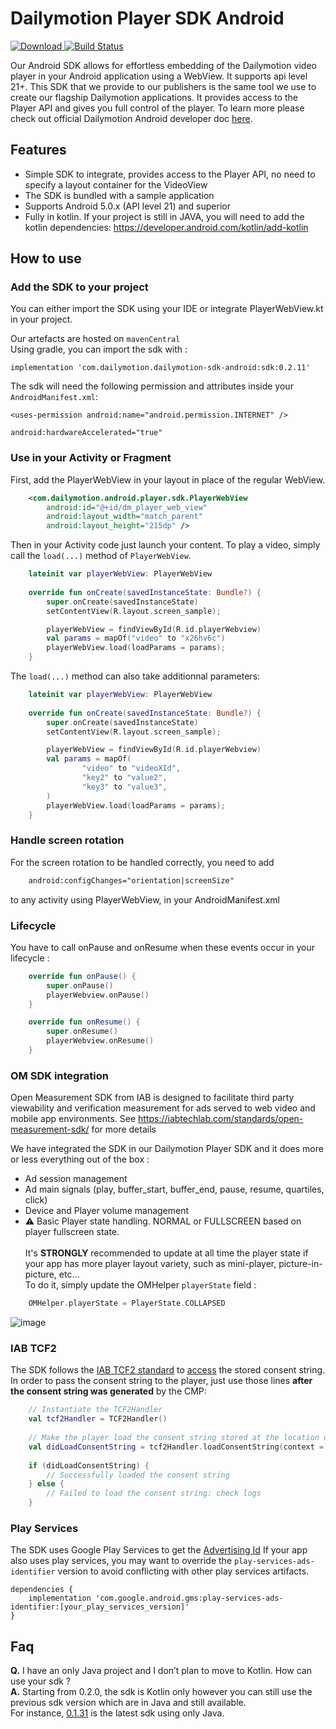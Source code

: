 Dailymotion Player SDK Android
===========================
[ ![Download](https://api.bintray.com/packages/dailymotion/com.dailymotion.dailymotion-sdk-android/sdk/images/download.svg) ](https://bintray.com/dailymotion/com.dailymotion.dailymotion-sdk-android/sdk/_latestVersion)
[![Build Status](https://travis-ci.org/dailymotion/dailymotion-player-sdk-android.svg?branch=master)](https://travis-ci.org/dailymotion/dailymotion-player-sdk-android)

Our Android SDK allows for effortless embedding of the Dailymotion video player in your Android application using a WebView. It supports api level 21+.
This SDK that we provide to our publishers is the same tool we use to create our flagship Dailymotion applications. It provides access to the Player API and gives you full control of the player. To learn more please check out official Dailymotion Android developer doc [here](https://developer.dailymotion.com/player/#embed-mobile-android).

Features
--------

- Simple SDK to integrate, provides access to the Player API, no need to specify a layout container for the VideoView
- The SDK is bundled with a sample application
- Supports Android 5.0.x (API level 21) and superior
- Fully in kotlin. If your project is still in JAVA, you will need to add the kotlin dependencies: https://developer.android.com/kotlin/add-kotlin

How to use
----------

### Add the SDK to your project
You can either import the SDK using your IDE or integrate PlayerWebView.kt in your project.

Our artefacts are hosted on `mavenCentral` <br/>
Using gradle, you can import the sdk with :
```
implementation 'com.dailymotion.dailymotion-sdk-android:sdk:0.2.11'
```

The sdk will need the following permission and attributes inside your `AndroidManifest.xml`:
```
<uses-permission android:name="android.permission.INTERNET" />
```

```
android:hardwareAccelerated="true"
```

### Use in your Activity or Fragment
First, add the PlayerWebView in your layout in place of the regular WebView.

```xml
    <com.dailymotion.android.player.sdk.PlayerWebView
        android:id="@+id/dm_player_web_view"
        android:layout_width="match_parent"
        android:layout_height="215dp" />
```

Then in your Activity code just launch your content.
To play a video, simply call the `load(...)` method of `PlayerWebView`.


```kotlin
    lateinit var playerWebView: PlayerWebView
    
    override fun onCreate(savedInstanceState: Bundle?) {
        super.onCreate(savedInstanceState)
        setContentView(R.layout.screen_sample);

        playerWebView = findViewById(R.id.playerWebview)
        val params = mapOf("video" to "x26hv6c")
        playerWebView.load(loadParams = params);
    }
```

The `load(...)` method can also take additionnal parameters:
```kotlin
    lateinit var playerWebView: PlayerWebView
    
    override fun onCreate(savedInstanceState: Bundle?) {
        super.onCreate(savedInstanceState)
        setContentView(R.layout.screen_sample);

        playerWebView = findViewById(R.id.playerWebview)
        val params = mapOf(
                "video" to "videoXId",
                "key2" to "value2",
                "key3" to "value3",
        )
        playerWebView.load(loadParams = params);
    }
```

### Handle screen rotation
For the screen rotation to be handled correctly, you need to add

```xml
    android:configChanges="orientation|screenSize"
```

to any activity using PlayerWebView, in your AndroidManifest.xml

### Lifecycle
You have to call onPause and onResume when these events occur in your lifecycle :

```kotlin
    override fun onPause() {
        super.onPause()
        playerWebview.onPause()
    }

    override fun onResume() {
        super.onResume()
        playerWebview.onResume()
    }
```

### OM SDK integration
Open Measurement SDK from IAB is designed to facilitate third party viewability and verification measurement for ads served to web video and mobile app environments. See https://iabtechlab.com/standards/open-measurement-sdk/ for more details

We have integrated the SDK in our Dailymotion Player SDK and it does more or less everything out of the box :
- Ad session management
- Ad main signals (play, buffer_start, buffer_end, pause, resume, quartiles, click)
- Device and Player volume management
- ⚠️ Basic Player state handling. NORMAL or FULLSCREEN based on player fullscreen state.<br/><br/>
It's **STRONGLY** recommended to update at all time the player state if your app has more player layout variety, such as mini-player, picture-in-picture, etc...<br/>
To do it, simply update the OMHelper `playerState` field : 
```kotlin
    OMHelper.playerState = PlayerState.COLLAPSED
```
![image](https://user-images.githubusercontent.com/6400030/125312203-5ba0c700-e334-11eb-979f-6dd7e5d924ad.png)

### IAB TCF2
The SDK follows the [IAB TCF2 standard](https://github.com/InteractiveAdvertisingBureau/GDPR-Transparency-and-Consent-Framework) to [access](https://github.com/InteractiveAdvertisingBureau/GDPR-Transparency-and-Consent-Framework/blob/master/TCFv2/IAB%20Tech%20Lab%20-%20CMP%20API%20v2.md#how-do-third-party-sdks-vendors-access-the-consent-information-in-app) the stored consent string.
In order to pass the consent string to the player, just use those lines **after the consent string was generated** by the CMP:

```kotlin
    // Instantiate the TCF2Handler
    val tcf2Handler = TCF2Handler()
    
    // Make the player load the consent string stored at the location determined by IAB TCF2 Standard
    val didLoadConsentString = tcf2Handler.loadConsentString(context = this)
    
    if (didLoadConsentString) {
        // Successfully loaded the consent string
    } else {
        // Failed to load the consent string: check logs
    }
```

### Play Services
The SDK uses Google Play Services to get the [Advertising Id](https://developer.android.com/training/articles/ad-id)
If your app also uses play services, you may want to override the `play-services-ads-identifier` version to avoid conflicting with other play services artifacts.

```
dependencies {
    implementation 'com.google.android.gms:play-services-ads-identifier:[your_play_services_version]'
}
```

Faq
---

**Q.** I have an only Java project and I don’t plan to move to Kotlin. How can use your sdk ?\
**A.** Starting from 0.2.0, the sdk is Kotlin only however you can still use the previous sdk version which are in Java and still available.\
For instance, [0.1.31](https://bintray.com/dailymotion/com.dailymotion.dailymotion-sdk-android/sdk/0.1.31) is the latest sdk using only Java.
